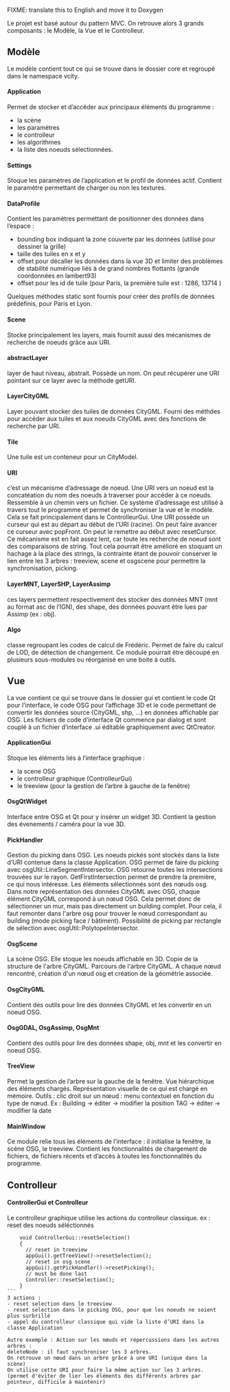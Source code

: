 FIXME: translate this to English and move it to Doxygen

Le projet est basé autour du pattern MVC. On retrouve alors 3 grands composants : le Modèle, la Vue et le Controlleur.

## Modèle
Le modèle contient tout ce qui se trouve dans le dossier core et regroupé dans le namespace vcity.

#### Application
Permet de stocker et d’accéder aux principaux éléments du programme :
- la scène
- les paramètres
- le controlleur
- les algorithmes
- la liste des noeuds sélectionnées.

#### Settings
Stoque les paramètres de l’application et le profil de données actif.
Contient le paramètre permettant de charger ou non les textures.

#### DataProfile
Contient les paramètres permettant de positionner des données dans l’espace : 
- bounding box indiquant la zone couverte par les données (utilisé pour dessiner la grille)
- taille des tuiles en x et y
- offset pour décaller les données dans la vue 3D et limiter des problèmes de stabilité numérique liés à de grand nombres flottants (grande coordonnées en lambert93)
- offset pour les id de tuile (pour Paris, la première tuile est : 1286, 13714 )

Quelques méthodes static sont fournis pour créer des profils de données prédéfinis, pour Paris et Lyon.

#### Scene
Stocke principalement les layers, mais fournit aussi des mécanismes de recherche de noeuds grâce aux URI.

#### abstractLayer
layer de haut niveau, abstrait. Possède un nom. On peut récupérer une URI pointant sur ce layer avec la méthode getURI.

#### LayerCityGML
Layer pouvant stocker des tuiles de données CityGML. Fourni des méthdes pour accéder aux tuiles et aux noeuds CityGML avec des fonctions de recherche par URI.

#### Tile
Une tuile est un conteneur pour un CityModel.

#### URI 
c’est un mécanisme d’adressage de noeud. Une URI vers un noeud est la concatéation du nom des noeuds à traverser pour accéder à ce noeuds. Ressemble à un chemin vers un fichier.
Ce système d’adressage est utilisé à travers tout le programme et permet de synchroniser la vue et le modèle. Cela se fait principalement dans le ControlleurGui.
Une URI possède un curseur qui est au départ au début de l’URI (racine). On peut faire avancer ce curseur avec popFront. On peut le remettre au début avec resetCursor.
Ce mécanisme est en fait assez lent, car toute les recherche de noeud sont des comparaisons de string. Tout cela pourrait être amélioré en stoquant un hachage à la place des strings, la contrainte étant de pouvoir conserver le lien entre les 3 arbres : treeview, scene et osgscene pour permettre la synchronisation, picking.

#### LayerMNT, LayerSHP, LayerAssimp
ces layers permettent respectivement des stocker des données MNT (mnt au format asc de l’IGN), des shape, des données pouvant être lues par Assimp (ex : obj).

#### Algo 
classe regroupant les codes de calcul de Frédéric. Permet de faire du calcul de LOD, de détection de changement. Ce module pourrait être découpé en plusieurs sous-modules ou réorganisé en une boite à outils.

## Vue
La vue contient ce qui se trouve dans le dossier gui et contient le code Qt pour l’interface, le code OSG pour l’affichage 3D et le code permettant de convertir les données source (CityGML, shp, …) en données affichable par OSG.
Les fichiers de code d’interface Qt commence par dialog et sont couplé à un fichier d’interface .ui éditable graphiquement avec QtCreator.

#### ApplicationGui
Stoque les éléments liés à l’interface graphique :
- la scene OSG
- le controlleur graphique (ControlleurGui)
- le treeview (pour la gestion de l’arbre à gauche de la fenêtre)

#### OsgQtWidget
Interface entre OSG et Qt pour y insérer un widget 3D. Contient la gestion des évenements / caméra pour la vue 3D.

#### PickHandler
Gestion du picking dans OSG. Les noeuds pickés sont stockés dans la liste d’URI contenue dans la classe Application.
OSG permet de faire du picking avec osgUtil::LineSegmentIntersector. OSG retourne toutes les intersections trouvées sur le rayon. GetFirstIntersection permet de prendre la première, ce qui nous intéresse. Les éléments sélectionnés sont des nœuds osg. Dans notre représentation des données CityGML avec OSG, chaque élément CityGML correspond à un nœud OSG. Cela permet donc de sélectionner un mur, mais pas directement un building complet. Pour cela, il faut remonter dans l'arbre osg pour trouver le nœud correspondant au building (mode picking face / bâtiment).
Possibilité de picking par rectangle de sélection avec osgUtil::PolytopeIntersector.

#### OsgScene
La scène OSG. Elle stoque les noeuds affichable en 3D. Copie de la structure de l'arbre CityGML. Parcours de l'arbre CityGML. A chaque nœud rencontré, création d'un nœud osg et création de la géométrie associée.

#### OsgCityGML
Contient des outils pour lire des données CityGML et les convertir en un noeud OSG.

#### OsgGDAL, OsgAssimp, OsgMnt
Contient des outils pour lire des données shape, obj, mnt et les convertir en noeud OSG.

#### TreeView
Permet la gestion de l’arbre sur la gauche de la fenêtre. Vue hiérarchique des éléments chargés. Représentation visuelle de ce qui est chargé en mémoire.
Outils : clic droit sur un nœud : menu contextuel en fonction du type de nœud.
Ex : Building → éditer → modifier la position
TAG → éditer → modifier la date

#### MainWindow
Ce module relie tous les éléments de l’interface : il initialise la fenêtre, la scène OSG, le treeview. Contient les fonctionnalités de chargement de fichiers, de fichiers récents et d’accès à toutes les fonctionnalités du programme.

## Controlleur

#### ControllerGui et Controlleur
Le controlleur graphique utilise les actions du controlleur classique. ex : reset des noeuds séléctionnés
````
    void ControllerGui::resetSelection()
    {
      // reset in treeview
      appGui().getTreeView()->resetSelection();
      // reset in osg scene
      appGui().getPickHandler()->resetPicking();
      // must be done last
      Controller::resetSelection();
    }
```
3 actions :
- reset selection dans le treeview
- reset selection dans le picking OSG, pour que les noeuds ne soient plus surbrillé
- appel du controlleur classique qui vide la liste d’URI dans la classe Application

Autre exemple : Action sur les nœuds et répercussions dans les autres arbres :
deleteNode : il faut synchroniser les 3 arbres.
On retrouve un nœud dans un arbre grâce à une URI (unique dans la scène)
On utilise cette URI pour faire la même action sur les 3 arbres. (permet d'éviter de lier les éléments des différents arbres par pointeur, difficile à maintenir)


